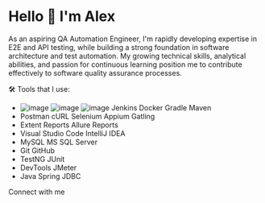 # Hello 👋 I'm Alex

As an aspiring QA Automation Engineer, I'm rapidly developing expertise in E2E and API testing, while building a strong foundation in software architecture and test automation. My growing technical skills, analytical abilities, and passion for continuous learning position me to contribute effectively to software quality assurance processes.

🛠 Tools that I use:

- ![image](https://github.com/user-attachments/assets/e0a619b4-2da5-434e-9c20-461b6ff8be5a) ![image](https://github.com/user-attachments/assets/3afbfc01-3b1c-4fc6-8492-a143139771b0) ![image](https://github.com/user-attachments/assets/55630e9c-4bf8-4db7-81cf-8b3a0ebf5d5b)
  Jenkins   Docker   Gradle   Maven
- Postman   cURL   Selenium   Appium   Gatling
- Extent Reports   Allure Reports
- Visual Studio Code   IntelliJ IDEA
- MySQL   MS SQL Server
- Git   GitHub
- TestNG   JUnit
- DevTools   JMeter
- Java   Spring   JDBC

Connect with me

